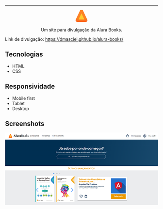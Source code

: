 <hr>

<p align="center"> <img src="https://github.com/dmasciel/alura-books/blob/main/img/Logo.png?raw=true" alt="Logo da alura book"> </p>
<p align="center">Um site para divulgação da Alura Books.</p>

Link de divulgação: https://dmasciel.github.io/alura-books/

## Tecnologias
* HTML
* CSS

## Responsividade
* Mobile first
* Tablet
* Desktop

## Screenshots
![Screenshot da tela inicial do Alura Book](https://github.com/dmasciel/alura-books/blob/main/img/preview.png?raw=true)
